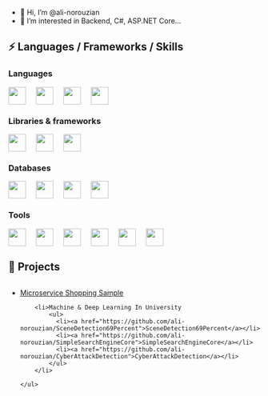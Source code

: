 - 👋 Hi, I’m @ali-norouzian
- 👀 I’m interested in Backend, C#, ASP.NET Core...

## ⚡ Languages / Frameworks / Skills

### Languages

<div style="display:flex;flex-direction:row;align-items:center;flex-start;gap:20px" width="100%">
    <img width="35" src="https://skillicons.dev/icons?i=cs" alt=""/>
    <img width="35" src="https://skillicons.dev/icons?i=go" alt=""/>
    <img width="35" src="https://skillicons.dev/icons?i=py" alt=""/>
    <img width="35" src="https://skillicons.dev/icons?i=js" alt=""/>
</div>

### Libraries & frameworks

<div style="display:flex;flex-direction:row;align-items:center;flex-start;gap:20px" width="100%">
    <img width="35" src="https://skillicons.dev/icons?i=dotnet" alt=""/>
    <img width="35" src="https://skillicons.dev/icons?i=tensorflow" alt=""/>
    <img width="35" src="https://skillicons.dev/icons?i=bootstrap" alt=""/>
</div>

### Databases

<div style="display:flex;flex-direction:row;align-items:center;flex-start;gap:20px" width="100%">
    <img width="35" src="https://skillicons.dev/icons?i=postgres" alt=""/>
    <img width="35" src="https://skillicons.dev/icons?i=mongo" alt=""/>
    <img width="35" src="https://skillicons.dev/icons?i=redis" alt=""/>
    <img width="35" src="https://skillicons.dev/icons?i=sqlite" alt=""/>
</div>

### Tools

<div style="display:flex;flex-direction:row;align-items:center;flex-start;gap:20px" width="100%">
    <img width="35" src="https://skillicons.dev/icons?i=docker" alt=""/>
    <img width="35" src="https://skillicons.dev/icons?i=rabbitmq" alt=""/>
    <img width="35" src="https://skillicons.dev/icons?i=linux" alt=""/>
    <img width="35" src="https://skillicons.dev/icons?i=postman" alt=""/>
    <img width="35" src="https://skillicons.dev/icons?i=github" alt=""/>
    <img width="35" src="https://skillicons.dev/icons?i=gitlab" alt=""/>
</div>

## 📁 Projects

<div style="display:flex;flex-direction:row;align-items:center;flex-start;gap:20px" width="100%">
    <ul>
        <li>
            <a href="https://github.com/ali-norouzian/aspnetmicroservices">Microservice Shopping Sample</a>
        </li>

        <li>Machine & Deep Learning In University
            <ul>
              <li><a href="https://github.com/ali-norouzian/SceneDetection69Percent">SceneDetection69Percent</a></li>
              <li><a href="https://github.com/ali-norouzian/SimpleSearchEngineCore">SimpleSearchEngineCore</a></li>
              <li><a href="https://github.com/ali-norouzian/CyberAttackDetection">CyberAttackDetection</a></li>
            </ul>
        </li>
        
    </ul>
</div>
